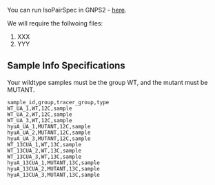 

You can run IsoPairSpec in GNPS2 - [here](https://gnps2.org/workflowinput?workflowname=isopairspec_nextflow_workflow). 

We will require the follwoing files:

1. XXX
1. YYY

## Sample Info Specifications

Your wildtype samples must be the group WT, and the mutant must be MUTANT. 

```
sample_id,group,tracer_group,type
WT_UA_1,WT,12C,sample
WT_UA_2,WT,12C,sample
WT_UA_3,WT,12C,sample
hyuA_UA_1,MUTANT,12C,sample
hyuA_UA_2,MUTANT,12C,sample
hyuA_UA_3,MUTANT,12C,sample
WT_13CUA_1,WT,13C,sample
WT_13CUA_2,WT,13C,sample
WT_13CUA_3,WT,13C,sample
hyuA_13CUA_1,MUTANT,13C,sample
hyuA_13CUA_2,MUTANT,13C,sample
hyuA_13CUA_3,MUTANT,13C,sample
```


